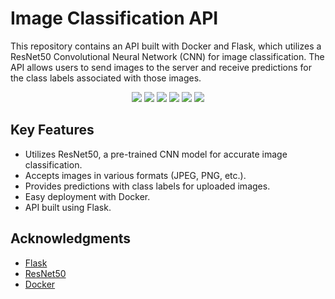 
# Image Classification API

This repository contains an API built with Docker and Flask, which utilizes a ResNet50 Convolutional Neural Network (CNN) for image classification. The API allows users to send images to the server and receive predictions for the class labels associated with those images.

<p align="center">
    <a href="https://www.python.org/">
        <img src="https://img.shields.io/badge/Python-3.10%20-%23006400.svg?&style=for-the-badge&logo=Python&logoColor=green" /></a>
    <a href="https://www.tensorflow.org/">
        <img src="https://img.shields.io/badge/Tensorflow%20-%23FF8300.svg?&style=for-the-badge&logo=Tensorflow&logoColor=white" /></a>
    <a href="https://www.docker.com/">
        <img src="https://img.shields.io/badge/Docker%20-%23003F8C.svg?&style=for-the-badge&logo=Docker&logoColor=white" /></a>
  <a href="https://flask.palletsprojects.com/en/2.3.x/">
        <img src="https://img.shields.io/badge/Flask%20-%235BB9C8.svg?&style=for-the-badge&logo=Flask&logoColor=black" /></a>
    <a href="https://choosealicense.com/licenses/mit/">
        <img src="https://img.shields.io/badge/License-MIT%20-%23212121.svg?&style=for-the-badge&logo=MIT&logoColor=green" /></a>
    <a href="https://www.linkedin.com/in/enzo-matias-gonzalez/">
        <img src="https://img.shields.io/badge/LinkedIn%20-%230270AD.svg?&style=for-the-badge&logo=Linkedin&logoColor=white" /></a>
    
</p>

## Key Features

- Utilizes ResNet50, a pre-trained CNN model for accurate image classification.
- Accepts images in various formats (JPEG, PNG, etc.).
- Provides predictions with class labels for uploaded images.
- Easy deployment with Docker.
- API built using Flask.
## Acknowledgments

- [Flask](https://flask.palletsprojects.com/)
- [ResNet50](https://keras.io/api/applications/resnet/)
- [Docker](https://www.docker.com/)
